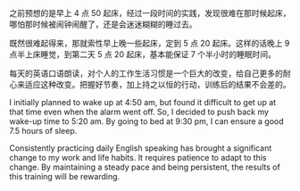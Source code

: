 之前预想的是早上 4 点 50 起床，经过一段时间的实践，发现很难在那时候起床，哪怕那时候被闹钟闹醒了，还是会迷迷糊糊的睡过去。

既然很难起得来，那就索性早上晚一些起床，定到 5 点 20 起床。这样的话晚上 9 点半上床睡觉，到第二天 5 点 20 起床，基本能保证 7 个半小时的睡眠时间。

每天的英语口语朗读，对个人的工作生活习惯是一个巨大的改变，给自己更多的耐心来适应这种改变。把握好节奏，加上持之以恒的行动，训练后的结果不会差的。

I initially planned to wake up at 4:50 am, but found it difficult to get up at that time even when the alarm went off. So, I decided to push back my wake-up time to 5:20 am. By going to bed at 9:30 pm, I can ensure a good 7.5 hours of sleep.

Consistently practicing daily English speaking has brought a significant change to my work and life habits. It requires patience to adapt to this change. By maintaining a steady pace and being persistent, the results of this training will be rewarding.
